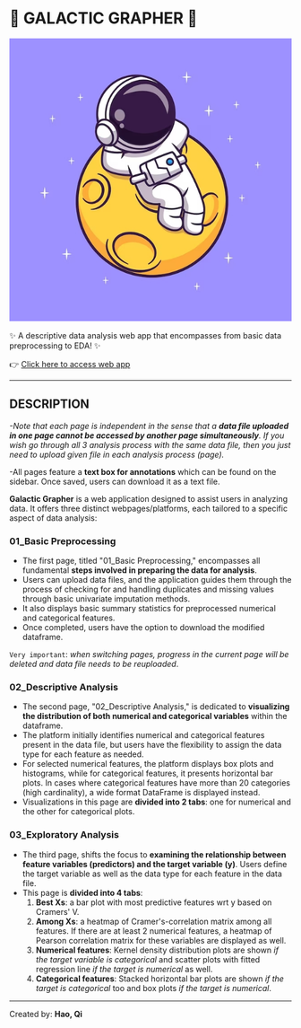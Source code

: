 # 💫 GALACTIC GRAPHER 💫

![Galactic Grapher](./Images/astr.jpg)

✨ A descriptive data analysis web app that encompasses from basic data preprocessing to EDA! ✨

👉 [Click here to access web app](https://galacticgrapherst-lj3kqinzmrckvsdu6sslnd.streamlit.app/)

---

## DESCRIPTION

*-Note that each page is independent in the sense that a **data file uploaded in one page cannot be accessed by another page simultaneously**. If you wish go through all 3 analysis process with the same data file, then you just need to upload given file in each analysis process (page).*
  
-All pages feature a **text box for annotations** which can be found on the sidebar. Once saved, users can download it as a text file.

**Galactic Grapher** is a web application designed to assist users in analyzing data. It offers three distinct webpages/platforms, each tailored to a specific aspect of data analysis:

### 01_Basic Preprocessing

- The first page, titled "01_Basic Preprocessing," encompasses all fundamental **steps involved in preparing the data for analysis**.
- Users can upload data files, and the application guides them through the process of checking for and handling duplicates and missing values through basic univariate imputation methods.
- It also displays basic summary statistics for preprocessed numerical and categorical features.
- Once completed, users have the option to download the modified dataframe.
  
`Very important`: *when switching pages, progress in the current page will be deleted and data file needs to be reuploaded*.

### 02_Descriptive Analysis

- The second page, "02_Descriptive Analysis," is dedicated to **visualizing the distribution of both numerical and categorical variables** within the dataframe.
- The platform initially identifies numerical and categorical features present in the data file, but users have the flexibility to assign the data type for each feature as needed.
- For selected numerical features, the platform displays box plots and histograms, while for categorical features, it presents horizontal bar plots. In cases where categorical features have more than 20 categories (high cardinality), a wide format DataFrame is displayed instead.
- Visualizations in this page are **divided into 2 tabs**: one for numerical and the other for categorical plots.

### 03_Exploratory Analysis

- The third page, shifts the focus to **examining the relationship between feature variables (predictors) and the target variable (y)**. Users define the target variable as well as the data type for each feature in the data file.
- This page is **divided into 4 tabs**:
  1. **Best Xs**: a bar plot with most predictive features wrt y based on Cramers' V.
  2. **Among Xs**: a heatmap of Cramer's-correlation matrix among all features. If there are at least 2 numerical features, a heatmap of Pearson correlation matrix for these variables are displayed as well. 
  3. **Numerical features**: Kernel density distribution plots are shown *if the target variable is categorical* and scatter plots with fitted regression line *if the target is numerical* as well.
  4. **Categorical features**: Stacked horizontal bar plots are shown *if the target is categorical* too and box plots *if the target is numerical*.

---

Created by: **Hao, Qi**
